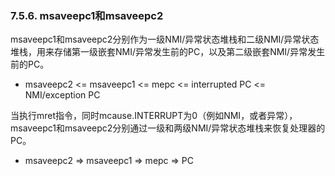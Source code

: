 ### **7.5.6. msaveepc1和msaveepc2**

msaveepc1和msaveepc2分别作为一级NMI/异常状态堆栈和二级NMI/异常状态堆栈，用来存储第一级嵌套NMI/异常发生前的PC，以及第二级嵌套NMI/异常发生前的PC。

- msaveepc2 <= msaveepc1 <= mepc <= interrupted PC <= NMI/exception PC

当执行mret指令，同时mcause.INTERRUPT为0（例如NMI，或者异常），msaveepc1和msaveepc2分别通过一级和两级NMI/异常状态堆栈来恢复处理器的PC。

- msaveepc2 => msaveepc1 => mepc => PC

